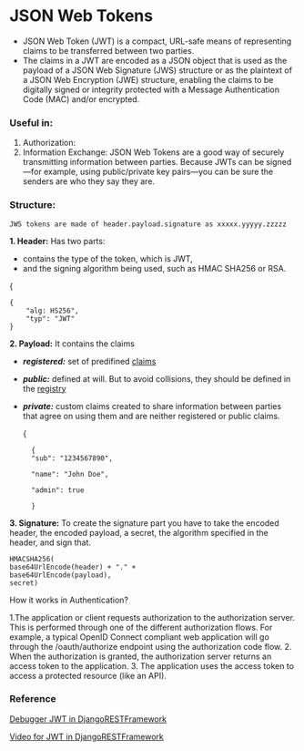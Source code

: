 # JSON Web Tokens


- JSON Web Token (JWT) is a compact, URL-safe means of representing claims to be transferred between two parties.
- The claims in a JWT are encoded as a JSON object that is used as the payload of a JSON Web Signature (JWS) structure or as the plaintext of a JSON Web Encryption (JWE) structure, enabling the claims to be digitally signed or integrity protected with a Message Authentication Code (MAC) and/or encrypted.

### Useful in:

1. Authorization:
2. Information Exchange: JSON Web Tokens are a good way of securely transmitting information between parties. Because JWTs can be signed—for example, using public/private key pairs—you can be sure the senders are who they say they are.

### Structure:

    JWS tokens are made of header.payload.signature as xxxxx.yyyyy.zzzzz

**1. Header:** Has two parts:

-   contains the type of the token, which is JWT,
-   and the signing algorithm being used, such as HMAC SHA256 or RSA.



{

    {
        "alg: HS256",
        "typ": "JWT"
    }
**2. Payload:** It contains the claims

- ***registered:*** set of predifined [claims](https://tools.ietf.org/html/rfc7519#section-4.1)
- ***public:*** defined at will. But to avoid collisions, they should be defined in the [registry](https://www.iana.org/assignments/jwt/jwt.xhtml)
- ***private:*** custom claims created to share information between parties that agree on using them and are neither registered or public claims.

    {

        {
        "sub": "1234567890",

        "name": "John Doe",

        "admin": true

        }

**3. Signature:** To create the signature part you have to take the encoded header, the encoded payload, a secret, the algorithm specified in the header, and sign that.

    HMACSHA256(
    base64UrlEncode(header) + "." +
    base64UrlEncode(payload),
    secret)

How it works in Authentication?



1.The application or client requests authorization to the authorization server. This is performed through one of the different authorization flows. For example, a typical OpenID Connect compliant web application will go through the /oauth/authorize endpoint using the authorization code flow.
2. When the authorization is granted, the authorization server returns an access token to the application.
3. The application uses the access token to access a protected resource (like an API).

### Reference 

[Debugger JWT in DjangoRESTFramework](https://simpleisbetterthancomplex.com/tutorial/2018/12/19/how-to-use-jwt-authentication-with-django-rest-framework.html)

[Video for JWT in DjangoRESTFramework](https://www.youtube.com/watch?v=Fhcn2qx-4VQ)